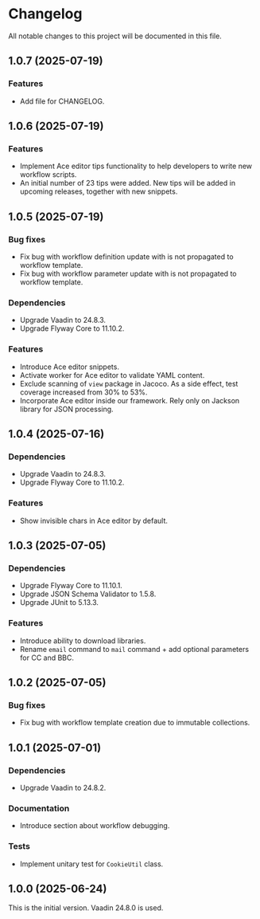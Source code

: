 # Changelog

All notable changes to this project will be documented in this file.

## 1.0.7 (2025-07-19)

### Features

* Add file for CHANGELOG.

## 1.0.6 (2025-07-19)

### Features

* Implement Ace editor tips functionality to help developers to write new workflow scripts.
* An initial number of 23 tips were added. New tips will be added in upcoming releases, together with new snippets.

## 1.0.5 (2025-07-19)

### Bug fixes

* Fix bug with workflow definition update with is not propagated to workflow template.
* Fix bug with workflow parameter update with is not propagated to workflow template.

### Dependencies

* Upgrade Vaadin to 24.8.3.
* Upgrade Flyway Core to 11.10.2.

### Features

* Introduce Ace editor snippets.
* Activate worker for Ace editor to validate YAML content.
* Exclude scanning of `view` package in Jacoco. As a side effect, test coverage increased from 30% to 53%.
* Incorporate Ace editor inside our framework. Rely only on Jackson library for JSON processing.

## 1.0.4 (2025-07-16)

### Dependencies

* Upgrade Vaadin to 24.8.3.
* Upgrade Flyway Core to 11.10.2.

### Features

* Show invisible chars in Ace editor by default.

## 1.0.3 (2025-07-05)

### Dependencies

* Upgrade Flyway Core to 11.10.1.
* Upgrade JSON Schema Validator to 1.5.8.
* Upgrade JUnit to 5.13.3.

### Features

* Introduce ability to download libraries.
* Rename `email` command to `mail` command + add optional parameters for CC and BBC.

## 1.0.2 (2025-07-05)

### Bug fixes

* Fix bug with workflow template creation due to immutable collections.

## 1.0.1 (2025-07-01)

### Dependencies

* Upgrade Vaadin to 24.8.2.

### Documentation

* Introduce section about workflow debugging.

### Tests

* Implement unitary test for `CookieUtil` class.

## 1.0.0 (2025-06-24)

This is the initial version.
Vaadin 24.8.0 is used.
